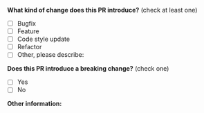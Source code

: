 <!--
Please make sure to read the Pull Request Guidelines:
https://github.com/DannyFeliz/Dashi/blob/repository-docs/.github/CONTRIBUTING.md#pull-request-guidelines
-->
<!-- PULL REQUEST TEMPLATE -->
<!-- (Update "[ ]" to "[x]" to check a box) -->

<!-- Write the pull request description here -->


**What kind of change does this PR introduce?** (check at least one)

- [ ] Bugfix
- [ ] Feature
- [ ] Code style update
- [ ] Refactor
- [ ] Other, please describe:

**Does this PR introduce a breaking change?** (check one)

- [ ] Yes
- [ ] No

**Other information:**
